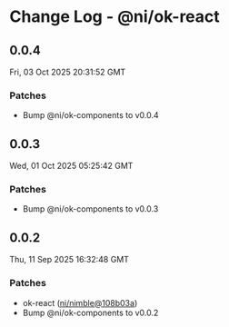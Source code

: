 # Change Log - @ni/ok-react

<!-- This log was last generated on Fri, 03 Oct 2025 20:31:52 GMT and should not be manually modified. -->

<!-- Start content -->

## 0.0.4

Fri, 03 Oct 2025 20:31:52 GMT

### Patches

- Bump @ni/ok-components to v0.0.4

## 0.0.3

Wed, 01 Oct 2025 05:25:42 GMT

### Patches

- Bump @ni/ok-components to v0.0.3

## 0.0.2

Thu, 11 Sep 2025 16:32:48 GMT

### Patches

- ok-react ([ni/nimble@108b03a](https://github.com/ni/nimble/commit/108b03a39520fe996e920c83989a57d2fe0aad41))
- Bump @ni/ok-components to v0.0.2
